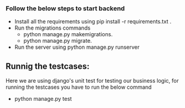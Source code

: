### Follow the below steps to start backend

- Install all the requirements using pip install -r requirements.txt .
- Run the migrations commands
  - python manage.py makemigrations.
  - python manage.py migrate.
- Run the server using python manage.py runserver

## Runnig the testcases:

Here we are using django's unit test for testing our business logic, for running the testcases you have to run the below command

- python manage.py test
